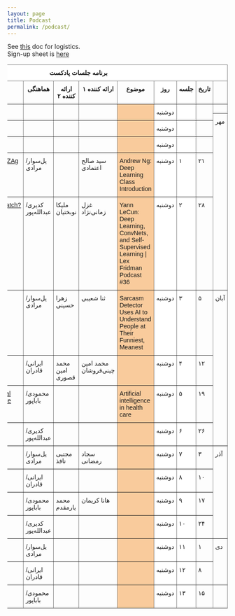 ```yaml
---
layout: page
title: Podcast
permalink: /podcast/
---
```


See <a href="../static_files/docs/ai-podcast-series.pdf">this</a> doc for logistics.<br>
Sign-up sheet is <a href="https://www.signupgenius.com/go/10c0d48adab22a1f9c70-aipodcast">here</a>

<table dir=rtl style="border-collapse:collapse;border-spacing:0" class="tg"><thead><tr><th style="background-color:#FFF;border-color:inherit;border-style:solid;border-width:1px;font-family:Tahoma, Geneva, sans-serif !important;;font-size:14px;font-weight:bold;overflow:hidden;padding:10px 5px;text-align:center;vertical-align:top;word-break:normal" colspan="9"><span style="font-weight:bold;background-color:#FFF">برنامه جلسات پادکست</span></th></tr></thead><tbody><tr><td style="border-color:inherit;border-style:solid;border-width:1px;font-family:Tahoma, Geneva, sans-serif !important;;font-size:14px;overflow:hidden;padding:10px 5px;text-align:left;vertical-align:top;word-break:normal"></td><td style="border-color:inherit;border-style:solid;border-width:1px;font-family:Tahoma, Geneva, sans-serif !important;;font-size:14px;font-weight:bold;overflow:hidden;padding:10px 5px;text-align:center;vertical-align:top;word-break:normal"><span style="font-weight:bold">تاریخ</span></td><td style="background-color:#FFF;border-color:inherit;border-style:solid;border-width:1px;font-family:Tahoma, Geneva, sans-serif !important;;font-size:14px;font-weight:bold;overflow:hidden;padding:10px 5px;text-align:center;vertical-align:top;word-break:normal"><span style="font-weight:bold;background-color:#FFF">جلسه</span></td><td style="background-color:#FFF;border-color:inherit;border-style:solid;border-width:1px;font-family:Tahoma, Geneva, sans-serif !important;;font-size:14px;font-weight:bold;overflow:hidden;padding:10px 5px;text-align:center;vertical-align:top;word-break:normal"><span style="font-weight:bold;background-color:#FFF">روز</span></td><td style="border-color:inherit;border-style:solid;border-width:1px;font-family:Tahoma, Geneva, sans-serif !important;;font-size:14px;font-weight:bold;overflow:hidden;padding:10px 5px;text-align:center;vertical-align:top;word-break:normal"><span style="font-weight:bold">موضوع</span></td><td style="border-color:inherit;border-style:solid;border-width:1px;font-family:Tahoma, Geneva, sans-serif !important;;font-size:14px;font-weight:bold;overflow:hidden;padding:10px 5px;text-align:center;vertical-align:top;word-break:normal"><span style="font-weight:bold">ارائه کننده ۱</span></td><td style="border-color:inherit;border-style:solid;border-width:1px;font-family:Tahoma, Geneva, sans-serif !important;;font-size:14px;font-weight:bold;overflow:hidden;padding:10px 5px;text-align:center;vertical-align:top;word-break:normal"><span style="font-weight:bold">ارائه کننده ۲</span></td><td style="border-color:inherit;border-style:solid;border-width:1px;font-family:Tahoma, Geneva, sans-serif !important;;font-size:14px;font-weight:bold;overflow:hidden;padding:10px 5px;text-align:center;vertical-align:top;word-break:normal"><span style="font-weight:bold">هماهنگی</span></td><td style="border-color:inherit;border-style:solid;border-width:1px;font-family:Tahoma, Geneva, sans-serif !important;;font-size:14px;font-weight:bold;overflow:hidden;padding:10px 5px;text-align:center;vertical-align:top;word-break:normal"><span style="font-weight:bold">آدرس</span></td></tr><tr><td style="border-color:inherit;border-style:solid;border-width:1px;font-family:Tahoma, Geneva, sans-serif !important;;font-size:14px;overflow:hidden;padding:10px 5px;text-align:left;vertical-align:top;word-break:normal"></td><td style="border-color:inherit;border-style:solid;border-width:1px;font-family:Tahoma, Geneva, sans-serif !important;;font-size:14px;overflow:hidden;padding:10px 5px;text-align:left;vertical-align:top;word-break:normal" rowspan="2"></td><td style="background-color:#FFF;border-color:inherit;border-style:solid;border-width:1px;font-family:Tahoma, Geneva, sans-serif !important;;font-size:14px;overflow:hidden;padding:10px 5px;text-align:left;vertical-align:top;word-break:normal" rowspan="2"></td><td style="background-color:#FFF;border-color:inherit;border-style:solid;border-width:1px;font-family:Tahoma, Geneva, sans-serif !important;;font-size:14px;overflow:hidden;padding:10px 5px;text-align:left;vertical-align:top;word-break:normal" rowspan="2">دوشنبه</td><td style="background-color:#F9CB9C;border-color:inherit;border-style:solid;border-width:1px;font-family:Tahoma, Geneva, sans-serif !important;;font-size:14px;overflow:hidden;padding:10px 5px;text-align:left;vertical-align:top;word-break:normal" rowspan="2"></td><td style="border-color:inherit;border-style:solid;border-width:1px;font-family:Tahoma, Geneva, sans-serif !important;;font-size:14px;overflow:hidden;padding:10px 5px;text-align:left;vertical-align:top;word-break:normal" rowspan="2"></td><td style="border-color:inherit;border-style:solid;border-width:1px;font-family:Tahoma, Geneva, sans-serif !important;;font-size:14px;overflow:hidden;padding:10px 5px;text-align:left;vertical-align:top;word-break:normal" rowspan="2"></td><td style="border-color:inherit;border-style:solid;border-width:1px;font-family:Tahoma, Geneva, sans-serif !important;;font-size:14px;overflow:hidden;padding:10px 5px;text-align:left;vertical-align:top;word-break:normal" rowspan="2"></td><td style="border-color:inherit;border-style:solid;border-width:1px;font-family:Tahoma, Geneva, sans-serif !important;;font-size:14px;overflow:hidden;padding:10px 5px;text-align:left;vertical-align:top;word-break:normal" rowspan="2"></td></tr><tr><td style="border-color:inherit;border-style:solid;border-width:1px;font-family:Tahoma, Geneva, sans-serif !important;;font-size:14px;overflow:hidden;padding:10px 5px;text-align:left;vertical-align:top;word-break:normal" rowspan="9">مهر</td></tr><tr><td style="border-color:inherit;border-style:solid;border-width:1px;font-family:Tahoma, Geneva, sans-serif !important;;font-size:14px;overflow:hidden;padding:10px 5px;text-align:left;vertical-align:top;word-break:normal" rowspan="2"></td><td style="background-color:#FFF;border-color:inherit;border-style:solid;border-width:1px;font-family:Tahoma, Geneva, sans-serif !important;;font-size:14px;overflow:hidden;padding:10px 5px;text-align:left;vertical-align:top;word-break:normal" rowspan="2"></td><td style="background-color:#FFF;border-color:inherit;border-style:solid;border-width:1px;font-family:Tahoma, Geneva, sans-serif !important;;font-size:14px;overflow:hidden;padding:10px 5px;text-align:left;vertical-align:top;word-break:normal" rowspan="2">دوشنبه</td><td style="background-color:#F9CB9C;border-color:inherit;border-style:solid;border-width:1px;font-family:Tahoma, Geneva, sans-serif !important;;font-size:14px;overflow:hidden;padding:10px 5px;text-align:left;vertical-align:top;word-break:normal" rowspan="2"></td><td style="border-color:inherit;border-style:solid;border-width:1px;font-family:Tahoma, Geneva, sans-serif !important;;font-size:14px;overflow:hidden;padding:10px 5px;text-align:left;vertical-align:top;word-break:normal" rowspan="2"></td><td style="border-color:inherit;border-style:solid;border-width:1px;font-family:Tahoma, Geneva, sans-serif !important;;font-size:14px;overflow:hidden;padding:10px 5px;text-align:left;vertical-align:top;word-break:normal" rowspan="2"></td><td style="border-color:inherit;border-style:solid;border-width:1px;font-family:Tahoma, Geneva, sans-serif !important;;font-size:14px;overflow:hidden;padding:10px 5px;text-align:left;vertical-align:top;word-break:normal" rowspan="2"></td><td style="border-color:inherit;border-style:solid;border-width:1px;font-family:Tahoma, Geneva, sans-serif !important;;font-size:14px;overflow:hidden;padding:10px 5px;text-align:left;vertical-align:top;word-break:normal" rowspan="2"></td></tr><tr></tr><tr><td style="border-color:inherit;border-style:solid;border-width:1px;font-family:Tahoma, Geneva, sans-serif !important;;font-size:14px;overflow:hidden;padding:10px 5px;text-align:left;vertical-align:top;word-break:normal" rowspan="2"></td><td style="background-color:#FFF;border-color:inherit;border-style:solid;border-width:1px;font-family:Tahoma, Geneva, sans-serif !important;;font-size:14px;overflow:hidden;padding:10px 5px;text-align:left;vertical-align:top;word-break:normal" rowspan="2"></td><td style="background-color:#FFF;border-color:inherit;border-style:solid;border-width:1px;font-family:Tahoma, Geneva, sans-serif !important;;font-size:14px;overflow:hidden;padding:10px 5px;text-align:left;vertical-align:top;word-break:normal" rowspan="2">دوشنبه</td><td style="background-color:#F9CB9C;border-color:inherit;border-style:solid;border-width:1px;font-family:Tahoma, Geneva, sans-serif !important;;font-size:14px;overflow:hidden;padding:10px 5px;text-align:left;vertical-align:top;word-break:normal" rowspan="2"></td><td style="border-color:inherit;border-style:solid;border-width:1px;font-family:Tahoma, Geneva, sans-serif !important;;font-size:14px;overflow:hidden;padding:10px 5px;text-align:left;vertical-align:top;word-break:normal" rowspan="2"></td><td style="border-color:inherit;border-style:solid;border-width:1px;font-family:Tahoma, Geneva, sans-serif !important;;font-size:14px;overflow:hidden;padding:10px 5px;text-align:left;vertical-align:top;word-break:normal" rowspan="2"></td><td style="border-color:inherit;border-style:solid;border-width:1px;font-family:Tahoma, Geneva, sans-serif !important;;font-size:14px;overflow:hidden;padding:10px 5px;text-align:left;vertical-align:top;word-break:normal" rowspan="2"></td><td style="border-color:inherit;border-style:solid;border-width:1px;font-family:Tahoma, Geneva, sans-serif !important;;font-size:14px;overflow:hidden;padding:10px 5px;text-align:left;vertical-align:top;word-break:normal" rowspan="2"></td></tr><tr></tr><tr><td style="border-color:inherit;border-style:solid;border-width:1px;font-family:Tahoma, Geneva, sans-serif !important;;font-size:14px;overflow:hidden;padding:10px 5px;text-align:left;vertical-align:top;word-break:normal" rowspan="2">۲۱</td><td style="background-color:#FFF;border-color:inherit;border-style:solid;border-width:1px;font-family:Tahoma, Geneva, sans-serif !important;;font-size:14px;overflow:hidden;padding:10px 5px;text-align:left;vertical-align:top;word-break:normal" rowspan="2">۱</td><td style="background-color:#FFF;border-color:inherit;border-style:solid;border-width:1px;font-family:Tahoma, Geneva, sans-serif !important;;font-size:14px;overflow:hidden;padding:10px 5px;text-align:left;vertical-align:top;word-break:normal" rowspan="2">دوشنبه</td><td style="background-color:#F9CB9C;border-color:inherit;border-style:solid;border-width:1px;font-family:Tahoma, Geneva, sans-serif !important;;font-size:14px;overflow:hidden;padding:10px 5px;text-align:left;vertical-align:top;word-break:normal" rowspan="2">Andrew Ng: Deep Learning Class Introduction </td><td style="border-color:inherit;border-style:solid;border-width:1px;font-family:Tahoma, Geneva, sans-serif !important;;font-size:14px;overflow:hidden;padding:10px 5px;text-align:left;vertical-align:top;word-break:normal" rowspan="2">سید صالح اعتمادی</td><td style="border-color:inherit;border-style:solid;border-width:1px;font-family:Tahoma, Geneva, sans-serif !important;;font-size:14px;overflow:hidden;padding:10px 5px;text-align:left;vertical-align:top;word-break:normal" rowspan="2"></td><td style="border-color:inherit;border-style:solid;border-width:1px;font-family:Tahoma, Geneva, sans-serif !important;;font-size:14px;overflow:hidden;padding:10px 5px;text-align:left;vertical-align:top;word-break:normal" rowspan="2">یل‌سوار/مرادی</td><td style="border-color:inherit;border-style:solid;border-width:1px;color:#00E;font-family:Tahoma, Geneva, sans-serif !important;;font-size:14px;overflow:hidden;padding:10px 5px;text-align:center;text-decoration:underline;vertical-align:top;word-break:normal" rowspan="2"><a href="https://youtu.be/PySo_6S4ZAg">https://youtu.be/PySo_6S4ZAg</a></td></tr><tr></tr><tr><td style="border-color:inherit;border-style:solid;border-width:1px;font-family:Tahoma, Geneva, sans-serif !important;;font-size:14px;overflow:hidden;padding:10px 5px;text-align:left;vertical-align:top;word-break:normal" rowspan="2">۲۸</td><td style="background-color:#FFF;border-color:inherit;border-style:solid;border-width:1px;font-family:Tahoma, Geneva, sans-serif !important;;font-size:14px;overflow:hidden;padding:10px 5px;text-align:left;vertical-align:top;word-break:normal" rowspan="2">۲</td><td style="background-color:#FFF;border-color:inherit;border-style:solid;border-width:1px;font-family:Tahoma, Geneva, sans-serif !important;;font-size:14px;overflow:hidden;padding:10px 5px;text-align:left;vertical-align:top;word-break:normal" rowspan="2">دوشنبه</td><td style="background-color:#F9CB9C;border-color:inherit;border-style:solid;border-width:1px;font-family:Tahoma, Geneva, sans-serif !important;;font-size:14px;overflow:hidden;padding:10px 5px;text-align:left;vertical-align:top;word-break:normal" rowspan="2">Yann LeCun: Deep Learning, ConvNets, and Self-Supervised Learning | Lex Fridman Podcast #36</td><td style="border-color:inherit;border-style:solid;border-width:1px;font-family:Tahoma, Geneva, sans-serif !important;;font-size:14px;overflow:hidden;padding:10px 5px;text-align:left;vertical-align:top;word-break:normal" rowspan="2">غزل زمانی‌نژاد</td><td style="border-color:inherit;border-style:solid;border-width:1px;font-family:Tahoma, Geneva, sans-serif !important;;font-size:14px;overflow:hidden;padding:10px 5px;text-align:left;vertical-align:top;word-break:normal" rowspan="2">ملیکا نوبختیان</td><td style="border-color:inherit;border-style:solid;border-width:1px;font-family:Tahoma, Geneva, sans-serif !important;;font-size:14px;overflow:hidden;padding:10px 5px;text-align:left;vertical-align:top;word-break:normal" rowspan="2">کدیری/عبدالله‌پور</td><td style="border-color:inherit;border-style:solid;border-width:1px;color:#00E;font-family:Tahoma, Geneva, sans-serif !important;;font-size:14px;overflow:hidden;padding:10px 5px;text-align:center;text-decoration:underline;vertical-align:top;word-break:normal" rowspan="2"><a href="https://www.youtube.com/watch?v=SGSOCuByo24">https://www.youtube.com/watch?v=SGSOCuByo24</a></td></tr><tr></tr><tr><td style="border-color:inherit;border-style:solid;border-width:1px;font-family:Tahoma, Geneva, sans-serif !important;;font-size:14px;overflow:hidden;padding:10px 5px;text-align:left;vertical-align:top;word-break:normal" rowspan="8">آبان</td><td style="border-color:inherit;border-style:solid;border-width:1px;font-family:Tahoma, Geneva, sans-serif !important;;font-size:14px;overflow:hidden;padding:10px 5px;text-align:left;vertical-align:top;word-break:normal" rowspan="2">۵</td><td style="background-color:#FFF;border-color:inherit;border-style:solid;border-width:1px;font-family:Tahoma, Geneva, sans-serif !important;;font-size:14px;overflow:hidden;padding:10px 5px;text-align:left;vertical-align:top;word-break:normal" rowspan="2">۳</td><td style="background-color:#FFF;border-color:inherit;border-style:solid;border-width:1px;font-family:Tahoma, Geneva, sans-serif !important;;font-size:14px;overflow:hidden;padding:10px 5px;text-align:left;vertical-align:top;word-break:normal" rowspan="2">دوشنبه</td><td style="background-color:#F9CB9C;border-color:inherit;border-style:solid;border-width:1px;font-family:Tahoma, Geneva, sans-serif !important;;font-size:14px;overflow:hidden;padding:10px 5px;text-align:left;vertical-align:top;word-break:normal" rowspan="2">Sarcasm Detector Uses AI to Understand People at Their Funniest, Meanest</td><td style="border-color:inherit;border-style:solid;border-width:1px;font-family:Tahoma, Geneva, sans-serif !important;;font-size:14px;overflow:hidden;padding:10px 5px;text-align:left;vertical-align:top;word-break:normal" rowspan="2">ثنا شعیبی</td><td style="border-color:inherit;border-style:solid;border-width:1px;font-family:Tahoma, Geneva, sans-serif !important;;font-size:14px;overflow:hidden;padding:10px 5px;text-align:left;vertical-align:top;word-break:normal" rowspan="2">زهرا حسینی</td><td style="border-color:inherit;border-style:solid;border-width:1px;font-family:Tahoma, Geneva, sans-serif !important;;font-size:14px;overflow:hidden;padding:10px 5px;text-align:left;vertical-align:top;word-break:normal" rowspan="2">یل‌سوار/مرادی</td><td style="border-color:inherit;border-style:solid;border-width:1px;color:#00E;font-family:Tahoma, Geneva, sans-serif !important;;font-size:14px;overflow:hidden;padding:10px 5px;text-align:center;text-decoration:underline;vertical-align:top;word-break:normal" rowspan="2"><a href="https://podcasts.google.com/feed/aHR0cHM6Ly9mZWVkcy5zb3VuZGNsb3VkLmNvbS91c2Vycy9zb3VuZGNsb3VkOnVzZXJzOjI2NDAzNDEzMy9zb3VuZHMucnNz/episode/dGFnOnNvdW5kY2xvdWQsMjAxMDp0cmFja3MvMzk5NzkyODI4?sa=X&ved=2ahUKEwi7ldH27ZXsAhVEaBoKHYNACJ0QkfYCegQIARAF">Google Podcast Link</a></td></tr><tr></tr><tr><td style="border-color:inherit;border-style:solid;border-width:1px;font-family:Tahoma, Geneva, sans-serif !important;;font-size:14px;overflow:hidden;padding:10px 5px;text-align:left;vertical-align:top;word-break:normal" rowspan="2">۱۲</td><td style="background-color:#FFF;border-color:inherit;border-style:solid;border-width:1px;font-family:Tahoma, Geneva, sans-serif !important;;font-size:14px;overflow:hidden;padding:10px 5px;text-align:left;vertical-align:top;word-break:normal" rowspan="2">۴</td><td style="background-color:#FFF;border-color:inherit;border-style:solid;border-width:1px;font-family:Tahoma, Geneva, sans-serif !important;;font-size:14px;overflow:hidden;padding:10px 5px;text-align:left;vertical-align:top;word-break:normal" rowspan="2">دوشنبه</td><td style="background-color:#F9CB9C;border-color:inherit;border-style:solid;border-width:1px;font-family:Tahoma, Geneva, sans-serif !important;;font-size:14px;overflow:hidden;padding:10px 5px;text-align:left;vertical-align:top;word-break:normal" rowspan="2"></td><td style="border-color:inherit;border-style:solid;border-width:1px;font-family:Tahoma, Geneva, sans-serif !important;;font-size:14px;overflow:hidden;padding:10px 5px;text-align:left;vertical-align:top;word-break:normal" rowspan="2">محمد امین چینی‌فروشان</td><td style="border-color:inherit;border-style:solid;border-width:1px;font-family:Tahoma, Geneva, sans-serif !important;;font-size:14px;overflow:hidden;padding:10px 5px;text-align:left;vertical-align:top;word-break:normal" rowspan="2">محمد امین قصوری</td><td style="border-color:inherit;border-style:solid;border-width:1px;font-family:Tahoma, Geneva, sans-serif !important;;font-size:14px;overflow:hidden;padding:10px 5px;text-align:left;vertical-align:top;word-break:normal" rowspan="2">ایرانی/قادران</td><td style="border-color:inherit;border-style:solid;border-width:1px;font-family:Tahoma, Geneva, sans-serif !important;;font-size:14px;overflow:hidden;padding:10px 5px;text-align:left;vertical-align:top;word-break:normal" rowspan="2"></td></tr><tr></tr><tr><td style="border-color:inherit;border-style:solid;border-width:1px;font-family:Tahoma, Geneva, sans-serif !important;;font-size:14px;overflow:hidden;padding:10px 5px;text-align:left;vertical-align:top;word-break:normal" rowspan="2">۱۹</td><td style="background-color:#FFF;border-color:inherit;border-style:solid;border-width:1px;font-family:Tahoma, Geneva, sans-serif !important;;font-size:14px;overflow:hidden;padding:10px 5px;text-align:left;vertical-align:top;word-break:normal" rowspan="2">۵</td><td style="background-color:#FFF;border-color:inherit;border-style:solid;border-width:1px;font-family:Tahoma, Geneva, sans-serif !important;;font-size:14px;overflow:hidden;padding:10px 5px;text-align:left;vertical-align:top;word-break:normal" rowspan="2">دوشنبه</td><td style="background-color:#F9CB9C;border-color:inherit;border-style:solid;border-width:1px;font-family:Tahoma, Geneva, sans-serif !important;;font-size:14px;overflow:hidden;padding:10px 5px;text-align:left;vertical-align:top;word-break:normal" rowspan="2">Artificial intelligence in health care</td><td style="border-color:inherit;border-style:solid;border-width:1px;font-family:Tahoma, Geneva, sans-serif !important;;font-size:14px;overflow:hidden;padding:10px 5px;text-align:left;vertical-align:top;word-break:normal" rowspan="2"></td><td style="border-color:inherit;border-style:solid;border-width:1px;font-family:Tahoma, Geneva, sans-serif !important;;font-size:14px;overflow:hidden;padding:10px 5px;text-align:left;vertical-align:top;word-break:normal" rowspan="2"></td><td style="border-color:inherit;border-style:solid;border-width:1px;font-family:Tahoma, Geneva, sans-serif !important;;font-size:14px;overflow:hidden;padding:10px 5px;text-align:left;vertical-align:top;word-break:normal" rowspan="2">محمودی/باباپور</td><td style="border-color:inherit;border-style:solid;border-width:1px;color:#00E;font-family:Tahoma, Geneva, sans-serif !important;;font-size:14px;overflow:hidden;padding:10px 5px;text-align:center;text-decoration:underline;vertical-align:top;word-break:normal" rowspan="2"><a href="https://www.youtube.com/watch?v=xSDfma4VEx8">MD vs. Machine: Artificial intelligence in health care</a></td></tr><tr></tr><tr><td style="border-color:inherit;border-style:solid;border-width:1px;font-family:Tahoma, Geneva, sans-serif !important;;font-size:14px;overflow:hidden;padding:10px 5px;text-align:left;vertical-align:top;word-break:normal" rowspan="2">۲۶</td><td style="background-color:#FFF;border-color:inherit;border-style:solid;border-width:1px;font-family:Tahoma, Geneva, sans-serif !important;;font-size:14px;overflow:hidden;padding:10px 5px;text-align:left;vertical-align:top;word-break:normal" rowspan="2">۶</td><td style="background-color:#FFF;border-color:inherit;border-style:solid;border-width:1px;font-family:Tahoma, Geneva, sans-serif !important;;font-size:14px;overflow:hidden;padding:10px 5px;text-align:left;vertical-align:top;word-break:normal" rowspan="2">دوشنبه</td><td style="background-color:#F9CB9C;border-color:inherit;border-style:solid;border-width:1px;font-family:Tahoma, Geneva, sans-serif !important;;font-size:14px;overflow:hidden;padding:10px 5px;text-align:left;vertical-align:top;word-break:normal" rowspan="2"></td><td style="border-color:inherit;border-style:solid;border-width:1px;font-family:Tahoma, Geneva, sans-serif !important;;font-size:14px;overflow:hidden;padding:10px 5px;text-align:left;vertical-align:top;word-break:normal" rowspan="2"></td><td style="border-color:inherit;border-style:solid;border-width:1px;font-family:Tahoma, Geneva, sans-serif !important;;font-size:14px;overflow:hidden;padding:10px 5px;text-align:left;vertical-align:top;word-break:normal" rowspan="2"></td><td style="border-color:inherit;border-style:solid;border-width:1px;font-family:Tahoma, Geneva, sans-serif !important;;font-size:14px;overflow:hidden;padding:10px 5px;text-align:left;vertical-align:top;word-break:normal" rowspan="2">کدیری/عبدالله‌پور</td><td style="border-color:inherit;border-style:solid;border-width:1px;font-family:Tahoma, Geneva, sans-serif !important;;font-size:14px;overflow:hidden;padding:10px 5px;text-align:left;vertical-align:top;word-break:normal" rowspan="2"></td></tr><tr></tr><tr><td style="border-color:inherit;border-style:solid;border-width:1px;font-family:Tahoma, Geneva, sans-serif !important;;font-size:14px;overflow:hidden;padding:10px 5px;text-align:left;vertical-align:top;word-break:normal" rowspan="9">آذر</td><td style="border-color:inherit;border-style:solid;border-width:1px;font-family:Tahoma, Geneva, sans-serif !important;;font-size:14px;overflow:hidden;padding:10px 5px;text-align:left;vertical-align:top;word-break:normal" rowspan="2">۳</td><td style="background-color:#FFF;border-color:inherit;border-style:solid;border-width:1px;font-family:Tahoma, Geneva, sans-serif !important;;font-size:14px;overflow:hidden;padding:10px 5px;text-align:left;vertical-align:top;word-break:normal" rowspan="2">۷</td><td style="background-color:#FFF;border-color:inherit;border-style:solid;border-width:1px;font-family:Tahoma, Geneva, sans-serif !important;;font-size:14px;overflow:hidden;padding:10px 5px;text-align:left;vertical-align:top;word-break:normal" rowspan="2">دوشنبه</td><td style="background-color:#F9CB9C;border-color:inherit;border-style:solid;border-width:1px;font-family:Tahoma, Geneva, sans-serif !important;;font-size:14px;overflow:hidden;padding:10px 5px;text-align:left;vertical-align:top;word-break:normal" rowspan="2"></td><td style="border-color:inherit;border-style:solid;border-width:1px;font-family:Tahoma, Geneva, sans-serif !important;;font-size:14px;overflow:hidden;padding:10px 5px;text-align:left;vertical-align:top;word-break:normal" rowspan="2">سجاد رمضانی</td><td style="border-color:inherit;border-style:solid;border-width:1px;font-family:Tahoma, Geneva, sans-serif !important;;font-size:14px;overflow:hidden;padding:10px 5px;text-align:left;vertical-align:top;word-break:normal" rowspan="2">مجتبی نافذ</td><td style="border-color:inherit;border-style:solid;border-width:1px;font-family:Tahoma, Geneva, sans-serif !important;;font-size:14px;overflow:hidden;padding:10px 5px;text-align:left;vertical-align:top;word-break:normal" rowspan="2">یل‌سوار/مرادی</td><td style="border-color:inherit;border-style:solid;border-width:1px;font-family:Tahoma, Geneva, sans-serif !important;;font-size:14px;overflow:hidden;padding:10px 5px;text-align:left;vertical-align:top;word-break:normal" rowspan="2"></td></tr><tr></tr><tr><td style="border-color:inherit;border-style:solid;border-width:1px;font-family:Tahoma, Geneva, sans-serif !important;;font-size:14px;overflow:hidden;padding:10px 5px;text-align:left;vertical-align:top;word-break:normal" rowspan="2">۱۰</td><td style="background-color:#FFF;border-color:inherit;border-style:solid;border-width:1px;font-family:Tahoma, Geneva, sans-serif !important;;font-size:14px;overflow:hidden;padding:10px 5px;text-align:left;vertical-align:top;word-break:normal" rowspan="2">۸</td><td style="background-color:#FFF;border-color:inherit;border-style:solid;border-width:1px;font-family:Tahoma, Geneva, sans-serif !important;;font-size:14px;overflow:hidden;padding:10px 5px;text-align:left;vertical-align:top;word-break:normal" rowspan="2">دوشنبه</td><td style="background-color:#F9CB9C;border-color:inherit;border-style:solid;border-width:1px;font-family:Tahoma, Geneva, sans-serif !important;;font-size:14px;overflow:hidden;padding:10px 5px;text-align:left;vertical-align:top;word-break:normal" rowspan="2"></td><td style="border-color:inherit;border-style:solid;border-width:1px;font-family:Tahoma, Geneva, sans-serif !important;;font-size:14px;overflow:hidden;padding:10px 5px;text-align:left;vertical-align:top;word-break:normal" rowspan="2"></td><td style="border-color:inherit;border-style:solid;border-width:1px;font-family:Tahoma, Geneva, sans-serif !important;;font-size:14px;overflow:hidden;padding:10px 5px;text-align:left;vertical-align:top;word-break:normal" rowspan="2"></td><td style="border-color:inherit;border-style:solid;border-width:1px;font-family:Tahoma, Geneva, sans-serif !important;;font-size:14px;overflow:hidden;padding:10px 5px;text-align:left;vertical-align:top;word-break:normal" rowspan="2">ایرانی/قادران</td><td style="border-color:inherit;border-style:solid;border-width:1px;font-family:Tahoma, Geneva, sans-serif !important;;font-size:14px;overflow:hidden;padding:10px 5px;text-align:left;vertical-align:top;word-break:normal" rowspan="2"></td></tr><tr></tr><tr><td style="border-color:inherit;border-style:solid;border-width:1px;font-family:Tahoma, Geneva, sans-serif !important;;font-size:14px;overflow:hidden;padding:10px 5px;text-align:left;vertical-align:top;word-break:normal" rowspan="2">۱۷</td><td style="background-color:#FFF;border-color:inherit;border-style:solid;border-width:1px;font-family:Tahoma, Geneva, sans-serif !important;;font-size:14px;overflow:hidden;padding:10px 5px;text-align:left;vertical-align:top;word-break:normal" rowspan="2">۹</td><td style="background-color:#FFF;border-color:inherit;border-style:solid;border-width:1px;font-family:Tahoma, Geneva, sans-serif !important;;font-size:14px;overflow:hidden;padding:10px 5px;text-align:left;vertical-align:top;word-break:normal" rowspan="2">دوشنبه</td><td style="background-color:#F9CB9C;border-color:inherit;border-style:solid;border-width:1px;font-family:Tahoma, Geneva, sans-serif !important;;font-size:14px;overflow:hidden;padding:10px 5px;text-align:left;vertical-align:top;word-break:normal" rowspan="2"></td><td style="border-color:inherit;border-style:solid;border-width:1px;font-family:Tahoma, Geneva, sans-serif !important;;font-size:14px;overflow:hidden;padding:10px 5px;text-align:left;vertical-align:top;word-break:normal" rowspan="2">هانا کریمان</td><td style="border-color:inherit;border-style:solid;border-width:1px;font-family:Tahoma, Geneva, sans-serif !important;;font-size:14px;overflow:hidden;padding:10px 5px;text-align:left;vertical-align:top;word-break:normal" rowspan="2">محمد یارمقدم</td><td style="border-color:inherit;border-style:solid;border-width:1px;font-family:Tahoma, Geneva, sans-serif !important;;font-size:14px;overflow:hidden;padding:10px 5px;text-align:left;vertical-align:top;word-break:normal" rowspan="2">محمودی/باباپور</td><td style="border-color:inherit;border-style:solid;border-width:1px;font-family:Tahoma, Geneva, sans-serif !important;;font-size:14px;overflow:hidden;padding:10px 5px;text-align:left;vertical-align:top;word-break:normal" rowspan="2"></td></tr><tr></tr><tr><td style="border-color:inherit;border-style:solid;border-width:1px;font-family:Tahoma, Geneva, sans-serif !important;;font-size:14px;overflow:hidden;padding:10px 5px;text-align:left;vertical-align:top;word-break:normal" rowspan="2">۲۴</td><td style="background-color:#FFF;border-color:inherit;border-style:solid;border-width:1px;font-family:Tahoma, Geneva, sans-serif !important;;font-size:14px;overflow:hidden;padding:10px 5px;text-align:left;vertical-align:top;word-break:normal" rowspan="2">۱۰</td><td style="background-color:#FFF;border-color:inherit;border-style:solid;border-width:1px;font-family:Tahoma, Geneva, sans-serif !important;;font-size:14px;overflow:hidden;padding:10px 5px;text-align:left;vertical-align:top;word-break:normal" rowspan="2">دوشنبه</td><td style="background-color:#F9CB9C;border-color:inherit;border-style:solid;border-width:1px;font-family:Tahoma, Geneva, sans-serif !important;;font-size:14px;overflow:hidden;padding:10px 5px;text-align:left;vertical-align:top;word-break:normal" rowspan="2"></td><td style="border-color:inherit;border-style:solid;border-width:1px;font-family:Tahoma, Geneva, sans-serif !important;;font-size:14px;overflow:hidden;padding:10px 5px;text-align:left;vertical-align:top;word-break:normal" rowspan="2"></td><td style="border-color:inherit;border-style:solid;border-width:1px;font-family:Tahoma, Geneva, sans-serif !important;;font-size:14px;overflow:hidden;padding:10px 5px;text-align:left;vertical-align:top;word-break:normal" rowspan="2"></td><td style="border-color:inherit;border-style:solid;border-width:1px;font-family:Tahoma, Geneva, sans-serif !important;;font-size:14px;overflow:hidden;padding:10px 5px;text-align:left;vertical-align:top;word-break:normal" rowspan="2">کدیری/عبدالله‌پور</td><td style="border-color:inherit;border-style:solid;border-width:1px;font-family:Tahoma, Geneva, sans-serif !important;;font-size:14px;overflow:hidden;padding:10px 5px;text-align:left;vertical-align:top;word-break:normal" rowspan="2"></td></tr><tr></tr><tr><td style="border-color:inherit;border-style:solid;border-width:1px;font-family:Tahoma, Geneva, sans-serif !important;;font-size:14px;overflow:hidden;padding:10px 5px;text-align:left;vertical-align:top;word-break:normal" rowspan="2">۱</td><td style="background-color:#FFF;border-color:inherit;border-style:solid;border-width:1px;font-family:Tahoma, Geneva, sans-serif !important;;font-size:14px;overflow:hidden;padding:10px 5px;text-align:left;vertical-align:top;word-break:normal" rowspan="2">۱۱</td><td style="background-color:#FFF;border-color:inherit;border-style:solid;border-width:1px;font-family:Tahoma, Geneva, sans-serif !important;;font-size:14px;overflow:hidden;padding:10px 5px;text-align:left;vertical-align:top;word-break:normal" rowspan="2">دوشنبه</td><td style="background-color:#F9CB9C;border-color:inherit;border-style:solid;border-width:1px;font-family:Tahoma, Geneva, sans-serif !important;;font-size:14px;overflow:hidden;padding:10px 5px;text-align:left;vertical-align:top;word-break:normal" rowspan="2"></td><td style="border-color:inherit;border-style:solid;border-width:1px;font-family:Tahoma, Geneva, sans-serif !important;;font-size:14px;overflow:hidden;padding:10px 5px;text-align:left;vertical-align:top;word-break:normal" rowspan="2"></td><td style="border-color:inherit;border-style:solid;border-width:1px;font-family:Tahoma, Geneva, sans-serif !important;;font-size:14px;overflow:hidden;padding:10px 5px;text-align:left;vertical-align:top;word-break:normal" rowspan="2"></td><td style="border-color:inherit;border-style:solid;border-width:1px;font-family:Tahoma, Geneva, sans-serif !important;;font-size:14px;overflow:hidden;padding:10px 5px;text-align:left;vertical-align:top;word-break:normal" rowspan="2">یل‌سوار/مرادی</td><td style="border-color:inherit;border-style:solid;border-width:1px;font-family:Tahoma, Geneva, sans-serif !important;;font-size:14px;overflow:hidden;padding:10px 5px;text-align:left;vertical-align:top;word-break:normal" rowspan="2"></td></tr><tr><td style="border-color:inherit;border-style:solid;border-width:1px;font-family:Tahoma, Geneva, sans-serif !important;;font-size:14px;overflow:hidden;padding:10px 5px;text-align:left;vertical-align:top;word-break:normal" rowspan="4">دی</td></tr><tr><td style="border-color:inherit;border-style:solid;border-width:1px;font-family:Tahoma, Geneva, sans-serif !important;;font-size:14px;overflow:hidden;padding:10px 5px;text-align:left;vertical-align:top;word-break:normal" rowspan="2">۸</td><td style="background-color:#FFF;border-color:inherit;border-style:solid;border-width:1px;font-family:Tahoma, Geneva, sans-serif !important;;font-size:14px;overflow:hidden;padding:10px 5px;text-align:left;vertical-align:top;word-break:normal" rowspan="2">۱۲</td><td style="background-color:#FFF;border-color:inherit;border-style:solid;border-width:1px;font-family:Tahoma, Geneva, sans-serif !important;;font-size:14px;overflow:hidden;padding:10px 5px;text-align:left;vertical-align:top;word-break:normal" rowspan="2">دوشنبه</td><td style="background-color:#F9CB9C;border-color:inherit;border-style:solid;border-width:1px;font-family:Tahoma, Geneva, sans-serif !important;;font-size:14px;overflow:hidden;padding:10px 5px;text-align:left;vertical-align:top;word-break:normal" rowspan="2"></td><td style="border-color:inherit;border-style:solid;border-width:1px;font-family:Tahoma, Geneva, sans-serif !important;;font-size:14px;overflow:hidden;padding:10px 5px;text-align:left;vertical-align:top;word-break:normal" rowspan="2"></td><td style="border-color:inherit;border-style:solid;border-width:1px;font-family:Tahoma, Geneva, sans-serif !important;;font-size:14px;overflow:hidden;padding:10px 5px;text-align:left;vertical-align:top;word-break:normal" rowspan="2"></td><td style="border-color:inherit;border-style:solid;border-width:1px;font-family:Tahoma, Geneva, sans-serif !important;;font-size:14px;overflow:hidden;padding:10px 5px;text-align:left;vertical-align:top;word-break:normal" rowspan="2">ایرانی/قادران</td><td style="border-color:inherit;border-style:solid;border-width:1px;font-family:Tahoma, Geneva, sans-serif !important;;font-size:14px;overflow:hidden;padding:10px 5px;text-align:left;vertical-align:top;word-break:normal" rowspan="2"></td></tr><tr></tr><tr><td style="border-color:inherit;border-style:solid;border-width:1px;font-family:Tahoma, Geneva, sans-serif !important;;font-size:14px;overflow:hidden;padding:10px 5px;text-align:left;vertical-align:top;word-break:normal" rowspan="2">۱۵</td><td style="background-color:#FFF;border-color:inherit;border-style:solid;border-width:1px;font-family:Tahoma, Geneva, sans-serif !important;;font-size:14px;overflow:hidden;padding:10px 5px;text-align:left;vertical-align:top;word-break:normal" rowspan="2">۱۳</td><td style="background-color:#FFF;border-color:inherit;border-style:solid;border-width:1px;font-family:Tahoma, Geneva, sans-serif !important;;font-size:14px;overflow:hidden;padding:10px 5px;text-align:left;vertical-align:top;word-break:normal" rowspan="2">دوشنبه</td><td style="background-color:#F9CB9C;border-color:inherit;border-style:solid;border-width:1px;font-family:Tahoma, Geneva, sans-serif !important;;font-size:14px;overflow:hidden;padding:10px 5px;text-align:left;vertical-align:top;word-break:normal" rowspan="2"></td><td style="border-color:inherit;border-style:solid;border-width:1px;font-family:Tahoma, Geneva, sans-serif !important;;font-size:14px;overflow:hidden;padding:10px 5px;text-align:left;vertical-align:top;word-break:normal" rowspan="2"></td><td style="border-color:inherit;border-style:solid;border-width:1px;font-family:Tahoma, Geneva, sans-serif !important;;font-size:14px;overflow:hidden;padding:10px 5px;text-align:left;vertical-align:top;word-break:normal" rowspan="2"></td><td style="border-color:inherit;border-style:solid;border-width:1px;font-family:Tahoma, Geneva, sans-serif !important;;font-size:14px;overflow:hidden;padding:10px 5px;text-align:left;vertical-align:top;word-break:normal" rowspan="2">محمودی/باباپور</td><td style="border-color:inherit;border-style:solid;border-width:1px;font-family:Tahoma, Geneva, sans-serif !important;;font-size:14px;overflow:hidden;padding:10px 5px;text-align:left;vertical-align:top;word-break:normal" rowspan="2"></td></tr><tr><td style="border-color:inherit;border-style:solid;border-width:1px;font-family:Tahoma, Geneva, sans-serif !important;;font-size:14px;overflow:hidden;padding:10px 5px;text-align:left;vertical-align:top;word-break:normal"></td></tr></tbody></table>

